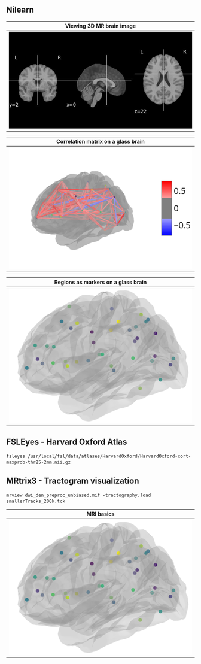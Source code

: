## Nilearn

| Viewing 3D MR brain image |
|:---:|
| [![T1 weighted](demos/mni.jpg "MNI template")](demos/mni.html)|


| Correlation matrix on a glass brain |
|:---:|
| [![rsfMRI](demos/conn.png "Correlation on 39 regions")](demos/connectome.html)|


| Regions as markers on a glass brain |
|:---:|
| [![rsfMRI](demos/markers.png "Markers: 39 regions")](demos/markers.html)|

## FSLEyes - Harvard Oxford Atlas


    fsleyes /usr/local/fsl/data/atlases/HarvardOxford/HarvardOxford-cort-maxprob-thr25-2mm.nii.gz

## MRtrix3 - Tractogram visualization

    mrview dwi_den_preproc_unbiased.mif -tractography.load smallerTracks_200k.tck

| MRI basics |
|:---:|
| [![rsfMRI](demos/markers.png "Markers: 39 regions")](demos/mri_basics.html)|